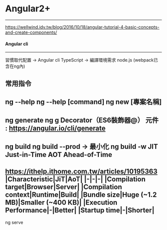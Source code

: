 # Angular2+
---------------------------------------
https://wellwind.idv.tw/blog/2016/10/18/angular-tutorial-4-basic-concepts-and-create-components/

#### Angular cli 
---------------------------------------
習慣取代配置 -> Angular cli 
TypeScript -> 編譯環境需求 node.js (webpack已含在ng內)

常用指令 
---------------------------------------
ng --help
ng --help [command]
ng new [專案名稱]
---------------------------------------
ng generate
ng g
Decorator（ES6裝飾器@）
元件 : https://angular.io/cli/generate
---------------------------------------
ng build
ng build --prod -> 最小化
ng build -w
JIT Just-in-Time
AOT Ahead-of-Time
---------------------------------------
https://ithelp.ithome.com.tw/articles/10195363
|Characteristic|JiT|AoT|
|-|-|-|
|Compilation target|Browser|Server|
|Compilation context|Runtime|Build|
|Bundle size|Huge (~1.2 MB)|Smaller (~400 KB)|
|Execution Performance|-|Better|
|Startup time|-|Shorter|
---------------------------------------
ng serve